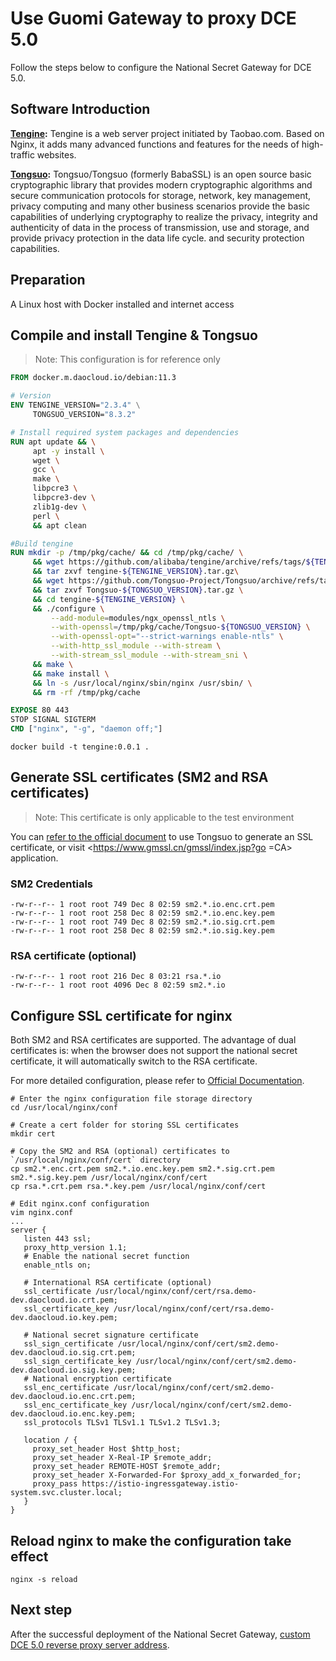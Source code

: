 # Use Guomi Gateway to proxy DCE 5.0

Follow the steps below to configure the National Secret Gateway for DCE 5.0.

## Software Introduction

**[Tengine](https://github.com/alibaba/tengine):** Tengine is a web server project initiated by Taobao.com. Based on Nginx, it adds many advanced functions and features for the needs of high-traffic websites.

**[Tongsuo](https://github.com/Tongsuo-Project/Tongsuo):** Tongsuo/Tongsuo (formerly BabaSSL) is an open source basic cryptographic library that provides modern cryptographic algorithms and secure communication protocols for storage, network, key management, privacy computing and many other business scenarios provide the basic capabilities of underlying cryptography to realize the privacy, integrity and authenticity of data in the process of transmission, use and storage, and provide privacy protection in the data life cycle. and security protection capabilities.

## Preparation

A Linux host with Docker installed and internet access

## Compile and install Tengine & Tongsuo

> Note: This configuration is for reference only

```Dockerfile
FROM docker.m.daocloud.io/debian:11.3

# Version
ENV TENGINE_VERSION="2.3.4" \
     TONGSUO_VERSION="8.3.2"

# Install required system packages and dependencies
RUN apt update && \
     apt -y install \
     wget \
     gcc \
     make \
     libpcre3 \
     libpcre3-dev \
     zlib1g-dev \
     perl \
     && apt clean

#Build tengine
RUN mkdir -p /tmp/pkg/cache/ && cd /tmp/pkg/cache/ \
     && wget https://github.com/alibaba/tengine/archive/refs/tags/${TENGINE_VERSION}.tar.gz -O tengine-${TENGINE_VERSION}.tar.gz \
     && tar zxvf tengine-${TENGINE_VERSION}.tar.gz\
     && wget https://github.com/Tongsuo-Project/Tongsuo/archive/refs/tags/${TONGSUO_VERSION}.tar.gz -O Tongsuo-${TONGSUO_VERSION}.tar.gz \
     && tar zxvf Tongsuo-${TONGSUO_VERSION}.tar.gz \
     && cd tengine-${TENGINE_VERSION} \
     && ./configure \
         --add-module=modules/ngx_openssl_ntls \
         --with-openssl=/tmp/pkg/cache/Tongsuo-${TONGSUO_VERSION} \
         --with-openssl-opt="--strict-warnings enable-ntls" \
         --with-http_ssl_module --with-stream \
         --with-stream_ssl_module --with-stream_sni \
     && make \
     && make install \
     && ln -s /usr/local/nginx/sbin/nginx /usr/sbin/ \
     && rm -rf /tmp/pkg/cache

EXPOSE 80 443
STOP SIGNAL SIGTERM
CMD ["nginx", "-g", "daemon off;"]
```

```shell
docker build -t tengine:0.0.1 .
```

## Generate SSL certificates (SM2 and RSA certificates)

> Note: This certificate is only applicable to the test environment

You can [refer to the official document](https://www.yuque.com/tsdoc/ts/xuxk18ckbtpgvfdi) to use Tongsuo to generate an SSL certificate, or visit <https://www.gmssl.cn/gmssl/index.jsp?go =CA> application.

### SM2 Credentials

```shell
-rw-r--r-- 1 root root 749 Dec 8 02:59 sm2.*.io.enc.crt.pem
-rw-r--r-- 1 root root 258 Dec 8 02:59 sm2.*.io.enc.key.pem
-rw-r--r-- 1 root root 749 Dec 8 02:59 sm2.*.io.sig.crt.pem
-rw-r--r-- 1 root root 258 Dec 8 02:59 sm2.*.io.sig.key.pem
```

### RSA certificate (optional)

```shell
-rw-r--r-- 1 root root 216 Dec 8 03:21 rsa.*.io
-rw-r--r-- 1 root root 4096 Dec 8 02:59 sm2.*.io
```

## Configure SSL certificate for nginx

Both SM2 and RSA certificates are supported. The advantage of dual certificates is: when the browser does not support the national secret certificate, it will automatically switch to the RSA certificate.

For more detailed configuration, please refer to [Official Documentation](https://www.yuque.com/tsdoc/ts/eziua1).

```shell
# Enter the nginx configuration file storage directory
cd /usr/local/nginx/conf

# Create a cert folder for storing SSL certificates
mkdir cert

# Copy the SM2 and RSA (optional) certificates to `/usr/local/nginx/conf/cert` directory
cp sm2.*.enc.crt.pem sm2.*.io.enc.key.pem sm2.*.sig.crt.pem sm2.*.sig.key.pem /usr/local/nginx/conf/cert
cp rsa.*.crt.pem rsa.*.key.pem /usr/local/nginx/conf/cert

# Edit nginx.conf configuration
vim nginx.conf
...
server {
   listen 443 ssl;
   proxy_http_version 1.1;
   # Enable the national secret function
   enable_ntls on;

   # International RSA certificate (optional)
   ssl_certificate /usr/local/nginx/conf/cert/rsa.demo-dev.daocloud.io.crt.pem;
   ssl_certificate_key /usr/local/nginx/conf/cert/rsa.demo-dev.daocloud.io.key.pem;

   # National secret signature certificate
   ssl_sign_certificate /usr/local/nginx/conf/cert/sm2.demo-dev.daocloud.io.sig.crt.pem;
   ssl_sign_certificate_key /usr/local/nginx/conf/cert/sm2.demo-dev.daocloud.io.sig.key.pem;
   # National encryption certificate
   ssl_enc_certificate /usr/local/nginx/conf/cert/sm2.demo-dev.daocloud.io.enc.crt.pem;
   ssl_enc_certificate_key /usr/local/nginx/conf/cert/sm2.demo-dev.daocloud.io.enc.key.pem;
   ssl_protocols TLSv1 TLSv1.1 TLSv1.2 TLSv1.3;

   location / {
     proxy_set_header Host $http_host;
     proxy_set_header X-Real-IP $remote_addr;
     proxy_set_header REMOTE-HOST $remote_addr;
     proxy_set_header X-Forwarded-For $proxy_add_x_forwarded_for;
     proxy_pass https://istio-ingressgateway.istio-system.svc.cluster.local;
   }
}
```

## Reload nginx to make the configuration take effect

```shell
nginx -s reload
```

## Next step

After the successful deployment of the National Secret Gateway, [custom DCE 5.0 reverse proxy server address](reverse-proxy.md).

